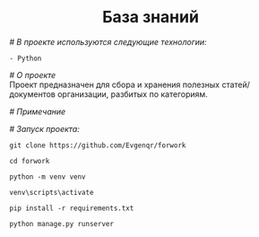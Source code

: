 <br>
<h1 align="center"> База знаний </h1>
<p align="center"> </p>

*# В проекте используются следующие технологии:*

    - Python

*# О проекте*<br>
    Проект предназначен для сбора и хранения полезных статей/документов организации, разбитых по категориям.

*# Примечание*<br>

*# Запуск проекта:*

    git clone https://github.com/Evgenqr/forwork

    cd forwork

    python -m venv venv

    venv\scripts\activate

    pip install -r requirements.txt

    python manage.py runserver
